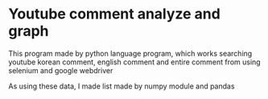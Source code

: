 Youtube comment analyze and graph
=============
This program made by python language program, which works searching youtube korean comment, english comment and entire comment 
from using selenium and google webdriver

As using these data, I made list made by numpy module and pandas
